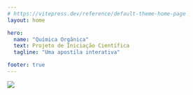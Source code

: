 ```yaml
---
# https://vitepress.dev/reference/default-theme-home-page
layout: home

hero:
  name: "Química Orgânica"
  text: Projeto de Iniciação Científica
  tagline: "Uma apostila interativa"

footer: true
---
```


<img src="/public/imagem-home.png" class="spin-animation">
